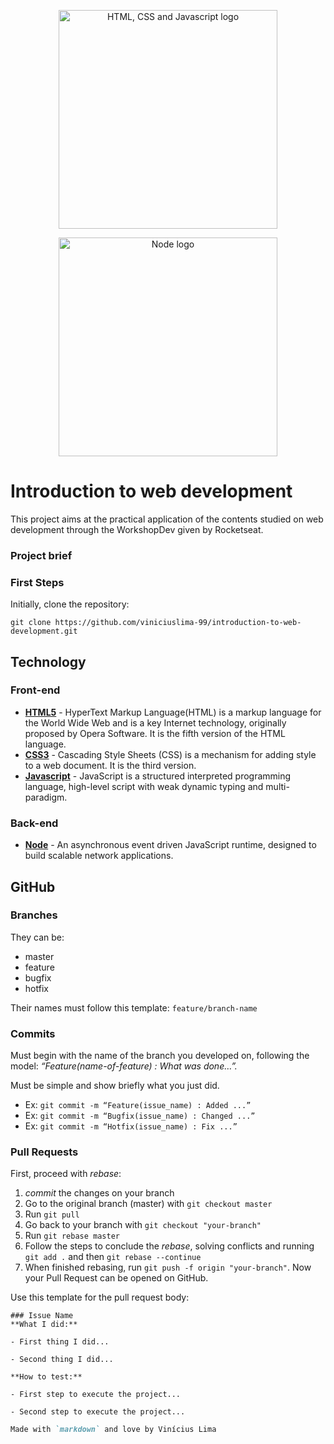 <p align="center">
    <img width="350px" src="https://skywell.software/wp-content/uploads/2019/01/javascript-vs-html-vs-css-1024x683.jpg" alt="HTML, CSS and Javascript logo"/>
</p>
<p align="center">
    <img width="350px" src="https://pplware.sapo.pt/wp-content/uploads/2016/05/nodejs_04_thumb.jpg" alt="Node logo"/>
</p>


# Introduction to web development 
This project aims at the practical application of the contents studied on web development through the WorkshopDev given by Rocketseat.

### Project brief

### First Steps

Initially, clone the repository:

```
git clone https://github.com/viniciuslima-99/introduction-to-web-development.git
```

## Technology

### Front-end

* **[HTML5](https://developer.mozilla.org/docs/Web/HTML/HTML5)** -  HyperText Markup Language(HTML) is a markup language for the World Wide Web and is a key Internet technology, originally proposed by Opera Software. It is the fifth version of the HTML language.
* **[CSS3](https://developer.mozilla.org/docs/Web/CSS)** - Cascading Style Sheets (CSS) is a mechanism for adding style to a web document. It is the third version.
* **[Javascript](https://developer.mozilla.org/docs/Web/JavaScript)** - JavaScript is a structured interpreted programming language, high-level script with weak dynamic typing and multi-paradigm.

### Back-end

* **[Node](https://nodejs.org/en/)** - An asynchronous event driven JavaScript runtime, designed to build scalable network applications.

## GitHub

### Branches
They can be:
+ master
+ feature
+ bugfix
+ hotfix

Their names must follow this template: `feature/branch-name`

### Commits
Must begin with the name of the branch you developed on, following the model: _“Feature(name-of-feature) : What was done…”._

Must be simple and show briefly what you just did.

- Ex: `git commit -m “Feature(issue_name) : Added ...”`
- Ex: `git commit -m “Bugfix(issue_name) : Changed ...”`
- Ex: `git commit -m “Hotfix(issue_name) : Fix ...”`

### Pull Requests
First, proceed with _rebase_:
1. _commit_ the changes on your branch
2. Go to the original branch (master) with `git checkout master`
3. Run `git pull`
4. Go back to your branch with `git checkout "your-branch"`
5. Run `git rebase master`
6. Follow the steps to conclude the _rebase_, solving conflicts and running `git add .` and then `git rebase --continue`
7. When finished rebasing, run `git push -f origin "your-branch"`. Now your Pull Request can be opened on GitHub.

Use this template for the pull request body:
```
### Issue Name
**What I did:**

- First thing I did...

- Second thing I did...

**How to test:**

- First step to execute the project...

- Second step to execute the project...

```

```markdown
Made with `markdown` and love by Vinícius Lima
```